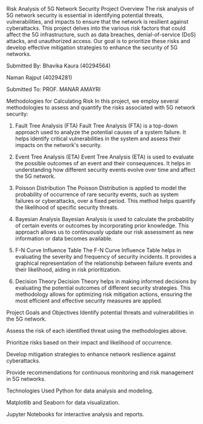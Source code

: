Risk Analysis of 5G Network Security
Project Overview
The risk analysis of 5G network security is essential in identifying potential threats, vulnerabilities, and impacts to ensure that the network is resilient against cyberattacks. This project delves into the various risk factors that could affect the 5G infrastructure, such as data breaches, denial-of-service (DoS) attacks, and unauthorized access. Our goal is to prioritize these risks and develop effective mitigation strategies to enhance the security of 5G networks.

Submitted By:
Bhavika Kaura (40294564)

Naman Rajput (40294281)

Submitted To:
PROF. MANAR AMAYRI

Methodologies for Calculating Risk
In this project, we employ several methodologies to assess and quantify the risks associated with 5G network security:

1. Fault Tree Analysis (FTA)
Fault Tree Analysis (FTA) is a top-down approach used to analyze the potential causes of a system failure. It helps identify critical vulnerabilities in the system and assess their impacts on the network's security.

2. Event Tree Analysis (ETA)
Event Tree Analysis (ETA) is used to evaluate the possible outcomes of an event and their consequences. It helps in understanding how different security events evolve over time and affect the 5G network.

3. Poisson Distribution
The Poisson Distribution is applied to model the probability of occurrence of rare security events, such as system failures or cyberattacks, over a fixed period. This method helps quantify the likelihood of specific security threats.

4. Bayesian Analysis
Bayesian Analysis is used to calculate the probability of certain events or outcomes by incorporating prior knowledge. This approach allows us to continuously update our risk assessment as new information or data becomes available.

5. F-N Curve Influence Table
The F-N Curve Influence Table helps in evaluating the severity and frequency of security incidents. It provides a graphical representation of the relationship between failure events and their likelihood, aiding in risk prioritization.

6. Decision Theory
Decision Theory helps in making informed decisions by evaluating the potential outcomes of different security strategies. This methodology allows for optimizing risk mitigation actions, ensuring the most efficient and effective security measures are applied.

Project Goals and Objectives
Identify potential threats and vulnerabilities in the 5G network.

Assess the risk of each identified threat using the methodologies above.

Prioritize risks based on their impact and likelihood of occurrence.

Develop mitigation strategies to enhance network resilience against cyberattacks.

Provide recommendations for continuous monitoring and risk management in 5G networks.

Technologies Used
Python for data analysis and modeling.

Matplotlib and Seaborn for data visualization.

Jupyter Notebooks for interactive analysis and reports.



